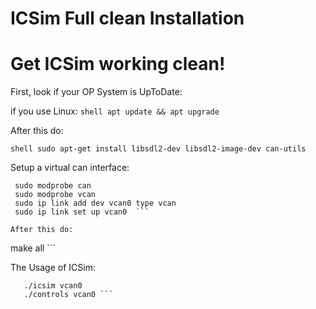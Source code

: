 # ICSim Full clean Installation 

# Get ICSim working clean!

First, look if your OP System is UpToDate:

  if you use Linux: ```shell apt update && apt upgrade ```
  
After this do:
  
  ```shell sudo apt-get install libsdl2-dev libsdl2-image-dev can-utils ```
  
Setup a virtual can interface:

 ```
  sudo modprobe can
  sudo modprobe vcan
  sudo ip link add dev vcan0 type vcan
  sudo ip link set up vcan0  ```
  
After this do:

```
  make all  ```
  
The Usage of ICSim:

```
   ./icsim vcan0	
   ./controls vcan0 ```
